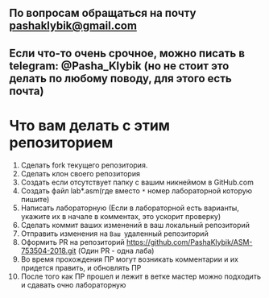 ## По вопросам обращаться на почту pashaklybik@gmail.com
## Если что-то очень срочное, можно писать в telegram: @Pasha_Klybik (но не стоит это делать по любому поводу, для этого есть почта)

# Что вам делать с этим репозиторием

1. Сделать fork текущего репозитория.
2. Сделать клон своего репозитория
3. Создать если отсутствует папку с вашим никнеймом в GitHub.com
4. Создать файл lab*.asm(где вместо `*` номер лабораторной которую пишите)
5. Написать лабораторную (Если в лабораторной есть варианты, укажите их в начале в комментах, это ускорит проверку)
6. Сделать коммит ваших изменений в ваш локальный репозиторий
7. Отправить изменения на `Ваш `удаленный репозиторий
8. Оформить PR на репозиторий https://github.com/PashaKlybik/ASM-753504-2018.git (Один PR - одна лаба)
9. Во время прохождения ПР могут возникать комментарии и их придется править, и обновлять ПР
10. После того как ПР прошел и лежит в ветке мастер можно подходить и сдавать очно лабораторную
